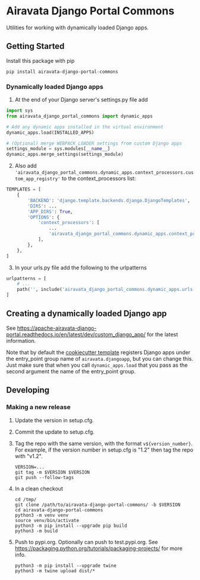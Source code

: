 # Airavata Django Portal Commons

Utilities for working with dynamically loaded Django apps.

## Getting Started

Install this package with pip

```
pip install airavata-django-portal-commons
```

### Dynamically loaded Django apps

1. At the end of your Django server's settings.py file add

```python
import sys
from airavata_django_portal_commons import dynamic_apps

# Add any dynamic apps installed in the virtual environment
dynamic_apps.load(INSTALLED_APPS)

# (Optional) merge WEBPACK_LOADER settings from custom Django apps
settings_module = sys.modules[__name__]
dynamic_apps.merge_settings(settings_module)
```

2. Also add
   `'airavata_django_portal_commons.dynamic_apps.context_processors.custom_app_registry'`
   to the context_processors list:

```python
TEMPLATES = [
    {
        'BACKEND': 'django.template.backends.django.DjangoTemplates',
        'DIRS': ...
        'APP_DIRS': True,
        'OPTIONS': {
            'context_processors': [
                ...
                'airavata_django_portal_commons.dynamic_apps.context_processors.custom_app_registry',
            ],
        },
    },
]
```

3. In your urls.py file add the following to the urlpatterns

```python
urlpatterns = [
    # ...
    path('', include('airavata_django_portal_commons.dynamic_apps.urls')),
]
```

## Creating a dynamically loaded Django app

See
https://apache-airavata-django-portal.readthedocs.io/en/latest/dev/custom_django_app/
for the latest information.

Note that by default the
[cookiecutter template](https://github.com/machristie/cookiecutter-airavata-django-app)
registers Django apps under the entry_point group name of `airavata.djangoapp`,
but you can change this. Just make sure that when you call `dynamic_apps.load`
that you pass as the second argument the name of the entry_point group.

## Developing

### Making a new release

1. Update the version in setup.cfg.
2. Commit the update to setup.cfg.
3. Tag the repo with the same version, with the format `v${version_number}`. For
   example, if the version number in setup.cfg is "1.2" then tag the repo with
   "v1.2".

   ```
   VERSION=...
   git tag -m $VERSION $VERSION
   git push --follow-tags
   ```

4. In a clean checkout

   ```
   cd /tmp/
   git clone /path/to/airavata-django-portal-commons/ -b $VERSION
   cd airavata-django-portal-commons
   python3 -m venv venv
   source venv/bin/activate
   python3 -m pip install --upgrade pip build
   python3 -m build
   ```

5. Push to pypi.org. Optionally can push to test.pypi.org. See
   <https://packaging.python.org/tutorials/packaging-projects/> for more info.

   ```
   python3 -m pip install --upgrade twine
   python3 -m twine upload dist/*
   ```
